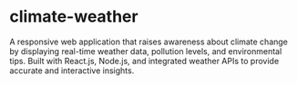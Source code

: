 # climate-weather
A responsive web application that raises awareness about climate change by displaying real-time weather data, pollution levels, and environmental tips. Built with React.js, Node.js, and integrated weather APIs to provide accurate and interactive insights.
